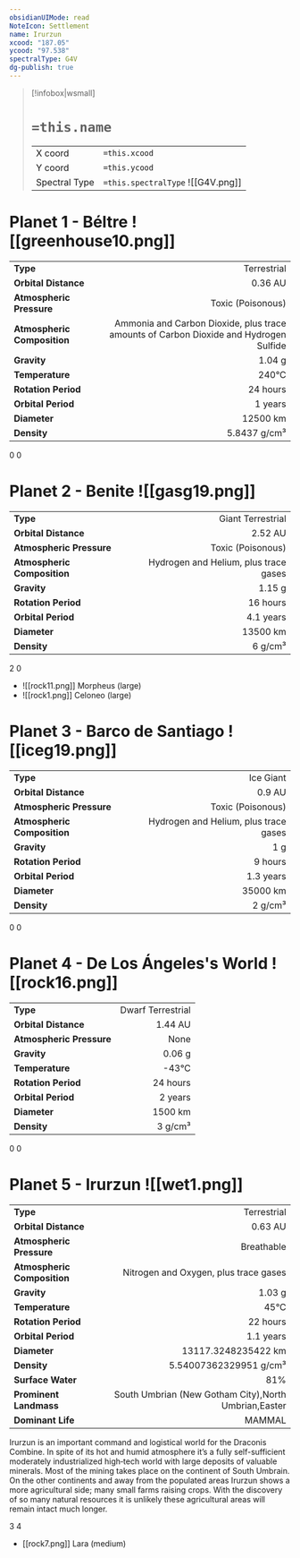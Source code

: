 ```yaml
---
obsidianUIMode: read
NoteIcon: Settlement
name: Irurzun
xcood: "187.05"
ycood: "97.538"
spectralType: G4V
dg-publish: true
---
```

> [!infobox|wsmall]
> # `=this.name`
> | | |
> | - | - |
> | X coord | `=this.xcood` |
> | Y coord| `=this.ycood` |
> | Spectral Type | `=this.spectralType` ![[G4V.png]] |

# Planet 1 - Béltre ![[greenhouse10.png]]
|                             |                           |
| --------------------------- | -------------------------:|
| **Type**                    |             Terrestrial |
| **Orbital Distance**        |   0.36 AU |
| **Atmospheric Pressure**    |       Toxic (Poisonous) |
| **Atmospheric Composition** |      Ammonia and Carbon Dioxide, plus trace amounts of Carbon Dioxide and Hydrogen Sulfide |
| **Gravity**                 |        1.04 g |
| **Temperature**             |    240°C |
| **Rotation Period**         |  24 hours |
| **Orbital Period** | 1 years |
| **Diameter**                |      12500 km | 
| **Density**                 |    5.8437 g/cm³ |



0
0



# Planet 2 - Benite ![[gasg19.png]]
|                             |                           |
| --------------------------- | -------------------------:|
| **Type**                    |             Giant Terrestrial |
| **Orbital Distance**        |   2.52 AU |
| **Atmospheric Pressure**    |       Toxic (Poisonous) |
| **Atmospheric Composition** |      Hydrogen and Helium, plus trace gases |
| **Gravity**                 |        1.15 g |
| **Rotation Period**         |  16 hours |
| **Orbital Period** | 4.1 years |
| **Diameter**                |      13500 km | 
| **Density**                 |    6 g/cm³ |



2
0

- ![[rock11.png]] Morpheus (large)
- ![[rock1.png]] Celoneo (large)


# Planet 3 - Barco de Santiago ![[iceg19.png]]
|                             |                           |
| --------------------------- | -------------------------:|
| **Type**                    |             Ice Giant |
| **Orbital Distance**        |   0.9 AU |
| **Atmospheric Pressure**    |       Toxic (Poisonous) |
| **Atmospheric Composition** |      Hydrogen and Helium, plus trace gases |
| **Gravity**                 |        1 g |
| **Rotation Period**         |  9 hours |
| **Orbital Period** | 1.3 years |
| **Diameter**                |      35000 km | 
| **Density**                 |    2 g/cm³ |



0
0



# Planet 4 - De Los Ángeles's World ![[rock16.png]]
|                             |                           |
| --------------------------- | -------------------------:|
| **Type**                    |             Dwarf Terrestrial |
| **Orbital Distance**        |   1.44 AU |
| **Atmospheric Pressure**    |       None |
| **Gravity**                 |        0.06 g |
| **Temperature**             |    -43°C |
| **Rotation Period**         |  24 hours |
| **Orbital Period** | 2 years |
| **Diameter**                |      1500 km | 
| **Density**                 |    3 g/cm³ |



0
0



# Planet 5 - Irurzun ![[wet1.png]]
|                             |                           |
| --------------------------- | -------------------------:|
| **Type**                    |             Terrestrial |
| **Orbital Distance**        |   0.63 AU |
| **Atmospheric Pressure**    |       Breathable |
| **Atmospheric Composition** |      Nitrogen and Oxygen, plus trace gases |
| **Gravity**                 |        1.03 g |
| **Temperature**             |    45°C |
| **Rotation Period**         |  22 hours |
| **Orbital Period** | 1.1 years |
| **Diameter**                |      13117.3248235422 km | 
| **Density**                 |    5.54007362329951 g/cm³ |
| **Surface Water**           |           81% | 
| **Prominent Landmass**      |         South Umbrian (New Gotham City),North Umbrian,Easter | 
| **Dominant Life**           |         MAMMAL |

Irurzun is an important command and logistical world for the Draconis Combine. In spite of its hot and humid atmosphere it’s a fully self-sufficient moderately industrialized high‐tech world with large deposits of valuable minerals. Most of the mining takes place on the continent of South Umbrain. On the other continents and away from the populated areas Irurzun shows a more agricultural side; many small farms raising crops. With the discovery of so many natural resources it is unlikely these agricultural areas will remain intact much longer.

3
4

- [[rock7.png]] Lara (medium)

